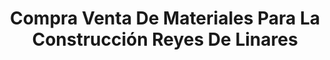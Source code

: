 ---
title: "Compra Venta De Materiales Para La Construcción Reyes De Linares"
url: /toluca/compra-venta-de-materiales-para-la-construccion-reyes-de-linares/
shop: general
---
